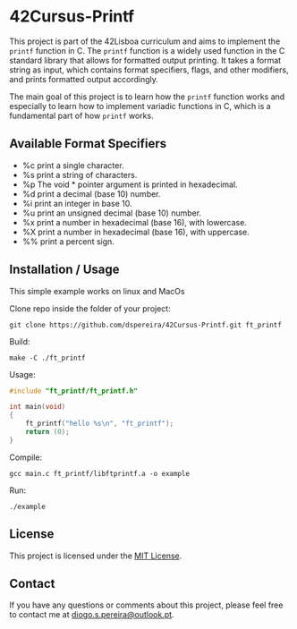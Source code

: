 # 42Cursus-Printf

This project is part of the 42Lisboa curriculum and aims to implement the `printf` function in C. The `printf` function is a widely used function in the C standard library that allows for formatted output printing. It takes a format string as input, which contains format specifiers, flags, and other modifiers, and prints formatted output accordingly.

The main goal of this project is to learn how the `printf` function works and especially to learn how to implement variadic functions in C, which is a fundamental part of how `printf` works.

## Available Format Specifiers

- %c print a single character.
- %s print a string of characters.
- %p The void * pointer argument is printed in hexadecimal.
- %d print a decimal (base 10) number.
- %i print an integer in base 10.
- %u print an unsigned decimal (base 10) number.
- %x print a number in hexadecimal (base 16), with lowercase.
- %X print a number in hexadecimal (base 16), with uppercase.
- %% print a percent sign.

## Installation / Usage

This simple example works on linux and MacOs

Clone repo inside the folder of your project:
```shell
git clone https://github.com/dspereira/42Cursus-Printf.git ft_printf
```

Build:
```shell
make -C ./ft_printf
```
Usage:
```C
#include "ft_printf/ft_printf.h"

int main(void)
{
    ft_printf("hello %s\n", "ft_printf");
    return (0);
}

```
Compile:
```shell
gcc main.c ft_printf/libftprintf.a -o example
```

Run:
```shell
./example
```
## License

This project is licensed under the [MIT License](https://github.com/dspereira/42Cursus-Printf/blob/main/License.md).

## Contact

If you have any questions or comments about this project, please feel free to contact me at diogo.s.pereira@outlook.pt.
